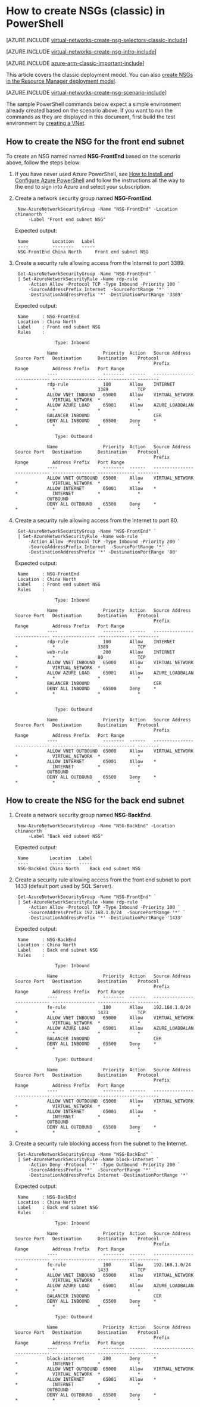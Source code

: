 <properties
    pageTitle="How to create NSGs in classic mode using PowerShell| Azure"
    description="Learn how to create and deploy NSGs in classic mode using PowerShell"
    services="virtual-network"
    documentationcenter="na"
    author="jimdial"
    manager="carmonm"
    editor="tysonn"
    tags="azure-service-management" />
<tags
    ms.assetid="86810b0d-0240-46a2-8548-fca22daa56f3"
    ms.service="virtual-network"
    ms.devlang="na"
    ms.topic="article"
    ms.tgt_pltfrm="na"
    ms.workload="infrastructure-services"
    ms.date="02/02/2016"
    wacn.date=""
    ms.author="jdial" />

# How to create NSGs (classic) in PowerShell
[AZURE.INCLUDE [virtual-networks-create-nsg-selectors-classic-include](../../includes/virtual-networks-create-nsg-selectors-classic-include.md)]

[AZURE.INCLUDE [virtual-networks-create-nsg-intro-include](../../includes/virtual-networks-create-nsg-intro-include.md)]

[AZURE.INCLUDE [azure-arm-classic-important-include](../../includes/azure-arm-classic-important-include.md)]

This article covers the classic deployment model. You can also [create NSGs in the Resource Manager deployment model](/documentation/articles/virtual-networks-create-nsg-arm-ps/).

[AZURE.INCLUDE [virtual-networks-create-nsg-scenario-include](../../includes/virtual-networks-create-nsg-scenario-include.md)]

The sample PowerShell commands below expect a simple environment already created based on the scenario above. If you want to run the commands as they are displayed in this document, first build the test environment by [creating a VNet](/documentation/articles/virtual-networks-create-vnet-classic-netcfg-ps/).

## How to create the NSG for the front end subnet
To create an NSG named named **NSG-FrontEnd** based on the scenario above, follow the steps below:

1. If you have never used Azure PowerShell, see [How to Install and Configure Azure PowerShell](/documentation/articles/powershell-install-configure/) and follow the instructions all the way to the end to sign into Azure and select your subscription.
2. Create a network security group named **NSG-FrontEnd**.
   
        New-AzureNetworkSecurityGroup -Name "NSG-FrontEnd" -Location chinanorth `
            -Label "Front end subnet NSG"
   
    Expected output:
   
        Name         Location   Label               
        ----         --------   -----               
        NSG-FrontEnd China North     Front end subnet NSG
3. Create a security rule allowing access from the Internet to port 3389.
   
        Get-AzureNetworkSecurityGroup -Name "NSG-FrontEnd" `
        | Set-AzureNetworkSecurityRule -Name rdp-rule `
            -Action Allow -Protocol TCP -Type Inbound -Priority 100 `
            -SourceAddressPrefix Internet  -SourcePortRange '*' `
            -DestinationAddressPrefix '*' -DestinationPortRange '3389'
   
    Expected output:
   
        Name     : NSG-FrontEnd
        Location : China North
        Label    : Front end subnet NSG
        Rules    :
   
                      Type: Inbound
   
                   Name                 Priority  Action   Source Address  Source Port   Destination      Destination    Protocol
                                                           Prefix          Range         Address Prefix   Port Range             
                   ----                 --------  ------   --------------- ------------- ---------------- -------------- --------
                   rdp-rule             100       Allow    INTERNET        *             *                3389           TCP     
                   ALLOW VNET INBOUND   65000     Allow    VIRTUAL_NETWORK *             VIRTUAL_NETWORK  *              *       
                   ALLOW AZURE LOAD     65001     Allow    AZURE_LOADBALAN *             *                *              *       
                   BALANCER INBOUND                        CER                                                                   
                   DENY ALL INBOUND     65500     Deny     *               *             *                *              *       

                      Type: Outbound

                   Name                 Priority  Action   Source Address  Source Port   Destination      Destination    Protocol
                                                           Prefix          Range         Address Prefix   Port Range             
                   ----                 --------  ------   --------------- ------------- ---------------- -------------- --------
                   ALLOW VNET OUTBOUND  65000     Allow    VIRTUAL_NETWORK *             VIRTUAL_NETWORK  *              *       
                   ALLOW INTERNET       65001     Allow    *               *             INTERNET         *              *       
                   OUTBOUND                                                                                                      
                   DENY ALL OUTBOUND    65500     Deny     *               *             *                *              *

1. Create a security rule allowing access from the Internet to port 80.
   
        Get-AzureNetworkSecurityGroup -Name "NSG-FrontEnd" `
        | Set-AzureNetworkSecurityRule -Name web-rule `
            -Action Allow -Protocol TCP -Type Inbound -Priority 200 `
            -SourceAddressPrefix Internet  -SourcePortRange '*' `
            -DestinationAddressPrefix '*' -DestinationPortRange '80'
   
    Expected output:

        Name     : NSG-FrontEnd
        Location : China North
        Label    : Front end subnet NSG
        Rules    :

                      Type: Inbound

                   Name                 Priority  Action   Source Address  Source Port   Destination      Destination    Protocol
                                                           Prefix          Range         Address Prefix   Port Range             
                   ----                 --------  ------   --------------- ------------- ---------------- -------------- --------
                   rdp-rule             100       Allow    INTERNET        *             *                3389           TCP     
                   web-rule             200       Allow    INTERNET        *             *                80             TCP     
                   ALLOW VNET INBOUND   65000     Allow    VIRTUAL_NETWORK *             VIRTUAL_NETWORK  *              *       
                   ALLOW AZURE LOAD     65001     Allow    AZURE_LOADBALAN *             *                *              *       
                   BALANCER INBOUND                        CER                                                                   
                   DENY ALL INBOUND     65500     Deny     *               *             *                *              *       


                      Type: Outbound

                   Name                 Priority  Action   Source Address  Source Port   Destination      Destination    Protocol
                                                           Prefix          Range         Address Prefix   Port Range             
                   ----                 --------  ------   --------------- ------------- ---------------- -------------- --------
                   ALLOW VNET OUTBOUND  65000     Allow    VIRTUAL_NETWORK *             VIRTUAL_NETWORK  *              *       
                   ALLOW INTERNET       65001     Allow    *               *             INTERNET         *              *       
                   OUTBOUND                                                                                                      
                   DENY ALL OUTBOUND    65500     Deny     *               *             *                *              *   

## How to create the NSG for the back end subnet
1. Create a network security group named **NSG-BackEnd**.
   
        New-AzureNetworkSecurityGroup -Name "NSG-BackEnd" -Location chinanorth `
            -Label "Back end subnet NSG"
   
    Expected output:
   
        Name        Location   Label              
        ----        --------   -----              
        NSG-BackEnd China North    Back end subnet NSG
2. Create a security rule allowing access from the front end subnet to port 1433 (default port used by SQL Server).
   
        Get-AzureNetworkSecurityGroup -Name "NSG-FrontEnd" `
        | Set-AzureNetworkSecurityRule -Name rdp-rule `
            -Action Allow -Protocol TCP -Type Inbound -Priority 100 `
            -SourceAddressPrefix 192.168.1.0/24  -SourcePortRange '*' `
            -DestinationAddressPrefix '*' -DestinationPortRange '1433'
   
    Expected output:
   
        Name     : NSG-BackEnd
        Location : China North
        Label    : Back end subnet NSG
        Rules    :
   
                      Type: Inbound
   
                   Name                 Priority  Action   Source Address  Source Port   Destination      Destination    Protocol
                                                           Prefix          Range         Address Prefix   Port Range             
                   ----                 --------  ------   --------------- ------------- ---------------- -------------- --------
                   fe-rule              100       Allow    192.168.1.0/24  *             *                1433           TCP     
                   ALLOW VNET INBOUND   65000     Allow    VIRTUAL_NETWORK *             VIRTUAL_NETWORK  *              *       
                   ALLOW AZURE LOAD     65001     Allow    AZURE_LOADBALAN *             *                *              *       
                   BALANCER INBOUND                        CER                                                                   
                   DENY ALL INBOUND     65500     Deny     *               *             *                *              *       

                      Type: Outbound

                   Name                 Priority  Action   Source Address  Source Port   Destination      Destination    Protocol
                                                           Prefix          Range         Address Prefix   Port Range             
                   ----                 --------  ------   --------------- ------------- ---------------- -------------- --------
                   ALLOW VNET OUTBOUND  65000     Allow    VIRTUAL_NETWORK *             VIRTUAL_NETWORK  *              *       
                   ALLOW INTERNET       65001     Allow    *               *             INTERNET         *              *       
                   OUTBOUND                                                                                                      
                   DENY ALL OUTBOUND    65500     Deny     *               *             *                *              *      

1. Create a security rule blocking access from the subnet to the Internet.
   
        Get-AzureNetworkSecurityGroup -Name "NSG-BackEnd" `
        | Set-AzureNetworkSecurityRule -Name block-internet `
            -Action Deny -Protocol '*' -Type Outbound -Priority 200 `
            -SourceAddressPrefix '*'  -SourcePortRange '*' `
            -DestinationAddressPrefix Internet -DestinationPortRange '*'
   
    Expected output:
   
        Name     : NSG-BackEnd
        Location : China North
        Label    : Back end subnet NSG
        Rules    :
   
                      Type: Inbound
   
                   Name                 Priority  Action   Source Address  Source Port   Destination      Destination    Protocol
                                                           Prefix          Range         Address Prefix   Port Range             
                   ----                 --------  ------   --------------- ------------- ---------------- -------------- --------
                   fe-rule              100       Allow    192.168.1.0/24  *             *                1433           TCP     
                   ALLOW VNET INBOUND   65000     Allow    VIRTUAL_NETWORK *             VIRTUAL_NETWORK  *              *       
                   ALLOW AZURE LOAD     65001     Allow    AZURE_LOADBALAN *             *                *              *       
                   BALANCER INBOUND                        CER                                                                   
                   DENY ALL INBOUND     65500     Deny     *               *             *                *              *       

                      Type: Outbound

                   Name                 Priority  Action   Source Address  Source Port   Destination      Destination    Protocol
                                                           Prefix          Range         Address Prefix   Port Range             
                   ----                 --------  ------   --------------- ------------- ---------------- -------------- --------
                   block-internet       200       Deny     *               *             INTERNET         *              *       
                   ALLOW VNET OUTBOUND  65000     Allow    VIRTUAL_NETWORK *             VIRTUAL_NETWORK  *              *       
                   ALLOW INTERNET       65001     Allow    *               *             INTERNET         *              *       
                   OUTBOUND                                                                                                      
                   DENY ALL OUTBOUND    65500     Deny     *               *             *                *              *   
